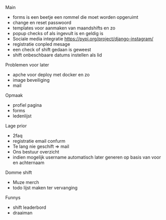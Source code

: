 Main

- forms is een beetje een rommel die moet worden opgeruimt
- change en reset passwoord
- templates voor aanmaken van maandshifts en zo
- popup checks of als ingevult is en geldig is
- Sociale media integratie https://pypi.org/project/django-instagram/
- registratie conpled mesage
- een check of shift gedaan is geweest
- shift onbeschbaare datums instellen als lid

Problemen voor later

- apche voor deploy met docker en zo
- image beveiliging
- mail

Opmaak

- profiel pagina
- forms
- ledenlijst

Lage prior

- 2faq
- registratie email confurm
- Te lang nie geschift => mail
- Ons bestuur overzicht
- indien mogelijk username automatisch later generen op basis van voor en achternaam

Domme shift

- Muze merch
- todo lijst maken ter vervanging

Funnys

- shift leaderbord
- draaiman
